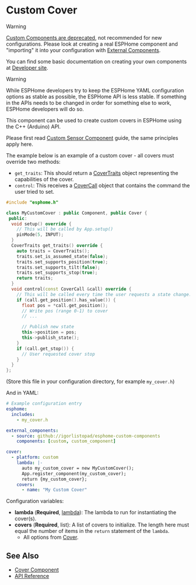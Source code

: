 # Custom Cover

> [!WARNING]
> [Custom Components are deprecated][esphome-dev-removal-custom-components], not recommended for new configurations.
> Please look at creating a real ESPHome component and "importing" it into your configuration with
> [External Components][esphome-docs-external-components].
>
> You can find some basic documentation on creating your own components at [Developer site][esphome-dev].

> [!WARNING]
> While ESPHome developers try to keep the ESPHome YAML configuration options as stable as possible,
> the ESPHome API is less stable. If something in the APIs needs to be changed in order for something else to work,
> ESPHome developers will do so.

This component can be used to create custom covers in ESPHome using the C++ (Arduino) API.

Please first read [Custom Sensor Component](custom-sensor.md) guide, the same principles apply here.

The example below is an example of a custom cover - all covers must override two methods:

- `get_traits`: This should return a [CoverTraits][esphome-api-class-cover-traits] object representing
  the capabilities of the cover.
- `control`: This receives a [CoverCall][esphome-api-class-cover-call] object that contains
  the command the user tried to set.

```cpp
#include "esphome.h"

class MyCustomCover : public Component, public Cover {
 public:
  void setup() override {
    // This will be called by App.setup()
    pinMode(5, INPUT);
  }
  CoverTraits get_traits() override {
    auto traits = CoverTraits();
    traits.set_is_assumed_state(false);
    traits.set_supports_position(true);
    traits.set_supports_tilt(false);
    traits.set_supports_stop(true);
    return traits;
  }
  void control(const CoverCall &call) override {
    // This will be called every time the user requests a state change.
    if (call.get_position().has_value()) {
      float pos = *call.get_position();
      // Write pos (range 0-1) to cover
      // ...

      // Publish new state
      this->position = pos;
      this->publish_state();
    }
    if (call.get_stop()) {
      // User requested cover stop
    }
  }
};
```

(Store this file in your configuration directory, for example `my_cover.h`)

And in YAML:

```yaml
# Example configuration entry
esphome:
  includes:
    - my_cover.h

external_components:
  - source: github://igorlistopad/esphome-custom-components
    components: [custom, custom_component]

cover:
  - platform: custom
    lambda: |-
      auto my_custom_cover = new MyCustomCover();
      App.register_component(my_custom_cover);
      return {my_custom_cover};
    covers:
      - name: "My Custom Cover"
```

Configuration variables:

- **lambda** (**Required**, [lambda][esphome-docs-lambda]): The lambda to run for instantiating the cover(s).
- **covers** (**Required**, list): A list of covers to initialize.
  The length here must equal the number of items in the `return` statement of the `lambda`.
  - All options from [Cover][esphome-docs-config-cover].

## See Also

- [Cover Component][esphome-docs-cover]
- [API Reference][esphome-api-cover]

[esphome-docs-lambda]: https://esphome.io/automations/templates/#config-lambda
[esphome-docs-cover]: https://esphome.io/components/cover/
[esphome-docs-config-cover]: https://esphome.io/components/cover/#config-cover
[esphome-docs-external-components]: https://esphome.io/components/external_components/
[esphome-api-cover]: https://api-docs.esphome.io/cover_8h
[esphome-api-class-cover-traits]: https://api-docs.esphome.io/classesphome_1_1cover_1_1_cover_traits
[esphome-api-class-cover-call]: https://api-docs.esphome.io/classesphome_1_1cover_1_1_cover_call
[esphome-dev]: https://developers.esphome.io
[esphome-dev-removal-custom-components]: https://developers.esphome.io/blog/2025/02/19/about-the-removal-of-support-for-custom-components/